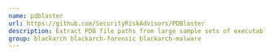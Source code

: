 ```yaml
---
name: pdblaster
url: https://github.com/SecurityRiskAdvisors/PDBlaster
description: Extract PDB file paths from large sample sets of executable files.
group: blackarch blackarch-forensic blackarch-malware
---
```

